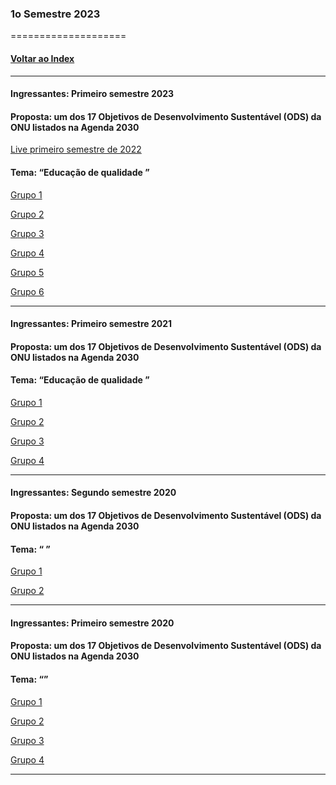 
### 1o Semestre 2023
====================
#### [Voltar ao Index](README.md)

* * *
#### Ingressantes: Primeiro semestre 2023
#### Proposta:  um dos 17 Objetivos de Desenvolvimento Sustentável (ODS) da ONU listados na Agenda 2030

[Live primeiro semestre de 2022]()
#### Tema: “Educação de qualidade ”


[Grupo 1](https://github.com/igornsferreira/PI_1SEM_DSM)

[Grupo 2](https://github.com/marquesluana/-PI_DSM_FATEC_1SEM2023_GRUPO2)

[Grupo 3](https://github.com/Arantees/P.I-Fatec)

[Grupo 4](https://github.com/mvitoriasuz/FATEC_Engenharia_Soft_PI)

[Grupo 5](https://github.com/Alvarez-T/FATEC-DSM-GrupoPI-5)

[Grupo 6](https://github.com/LeandroAlves1987/PI_grupo-6)

* * *
#### Ingressantes: Primeiro semestre 2021
#### Proposta:  um dos 17 Objetivos de Desenvolvimento Sustentável (ODS) da ONU listados na Agenda 2030

#### Tema: “Educação de qualidade ”



[Grupo 1]()

[Grupo 2]()

[Grupo 3]()

[Grupo 4]()


* * *
#### Ingressantes: Segundo semestre 2020
#### Proposta:  um dos 17 Objetivos de Desenvolvimento Sustentável (ODS) da ONU listados na Agenda 2030

#### Tema: “ ”


[Grupo 1]()

[Grupo 2]()


* * *
#### Ingressantes: Primeiro semestre 2020
#### Proposta:  um dos 17 Objetivos de Desenvolvimento Sustentável (ODS) da ONU listados na Agenda 2030

#### Tema: “”


[Grupo 1]()

[Grupo 2]()

[Grupo 3]()

[Grupo 4]()


* * *